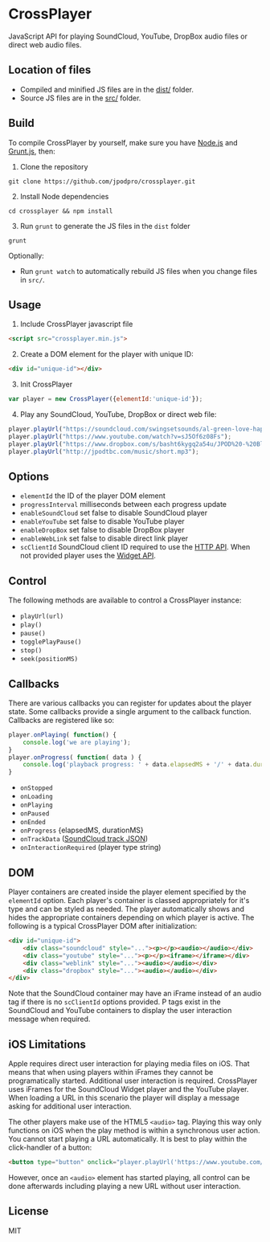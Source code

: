 # CrossPlayer

JavaScript API for playing SoundCloud, YouTube, DropBox audio files or direct web audio files.

## Location of files

- Compiled and minified JS files are in the [dist/](https://github.com/jpodpro/crossplayer/tree/master/dist) folder.
- Source JS files are in the [src/](https://github.com/jpodpro/crossplayer/tree/master/src) folder.

## Build

To compile CrossPlayer by yourself, make sure you have [Node.js](http://nodejs.org/) and [Grunt.js](https://github.com/cowboy/grunt), then:

1) Clone the repository

`git clone https://github.com/jpodpro/crossplayer.git`

2) Install Node dependencies

`cd crossplayer && npm install`

3) Run `grunt` to generate the JS files in the `dist` folder

`grunt`

Optionally:

- Run `grunt watch` to automatically rebuild JS files when you change files in `src/`.

## Usage

1) Include CrossPlayer javascript file

```html
<script src="crossplayer.min.js">
```

2) Create a DOM element for the player with unique ID:
  
```html
<div id="unique-id"></div>
```
  
3) Init CrossPlayer

```javascript
var player = new CrossPlayer({elementId:'unique-id'});
```
    
4) Play any SoundCloud, YouTube, DropBox or direct web file:

```javascript
player.playUrl("https://soundcloud.com/swingsetsounds/al-green-love-happiness-jpod-remix");
player.playUrl("https://www.youtube.com/watch?v=sJ5Of6z08Fs");
player.playUrl("https://www.dropbox.com/s/basht6kygq2a54u/JPOD%20-%20BlissCoast%206%20-%20Cape%20%26%20Kalimba.mp3?dl=0");
player.playUrl("http://jpodtbc.com/music/short.mp3");
```
    
## Options

- `elementId` the ID of the player DOM element
- `progressInterval` milliseconds between each progress update
- `enableSoundCloud` set false to disable SoundCloud player
- `enableYouTube` set false to disable YouTube player
- `enableDropBox` set false to disable DropBox player
- `enableWebLink` set false to disable direct link player
- `scClientId` SoundCloud client ID required to use the [HTTP API](https://developers.soundcloud.com/docs/api/sdks). When not provided player uses the [Widget API](https://developers.soundcloud.com/docs/api/html5-widget).

## Control

The following methods are available to control a CrossPlayer instance:

- `playUrl(url)`
- `play()`
- `pause()`
- `togglePlayPause()`
- `stop()`
- `seek(positionMS)`

## Callbacks

There are various callbacks you can register for updates about the player state. Some callbacks provide a single argument to the callback function. Callbacks are registered like so:

```javascript
player.onPlaying( function() {
	console.log('we are playing');
}
player.onProgress( function( data ) {
	console.log('playback progress: ' + data.elapsedMS + '/' + data.durationMS);
}
```

- `onStopped`
- `onLoading`
- `onPlaying`
- `onPaused`
- `onEnded`
- `onProgress` {elapsedMS, durationMS}
- `onTrackData` ([SoundCloud track JSON](https://developers.soundcloud.com/docs/api/reference#tracks))
- `onInteractionRequired` (player type string)

## DOM

Player containers are created inside the player element specified by the `elementId` option. Each player's container is classed appropriately for it's type and can be styled as needed. The player automatically shows and hides the appropriate containers depending on which player is active. The following is a typical CrossPlayer DOM after initialization:

```html
<div id="unique-id">
	<div class="soundcloud" style="..."><p></p><audio></audio></div>
    <div class="youtube" style="..."><p></p><iframe></iframe></div>
    <div class="weblink" style="..."><audio></audio></div>
    <div class="dropbox" style="..."><audio></audio></div>
</div>
```

Note that the SoundCloud container may have an iFrame instead of an audio tag if there is no `scClientId` options provided. P tags exist in the SoundCloud and YouTube containers to display the user interaction message when required.

## iOS Limitations

Apple requires direct user interaction for playing media files on iOS. That means that when using players within iFrames they cannot be programatically started. Additional user interaction is required. CrossPlayer  uses iFrames for the SoundCloud Widget player and the YouTube player. When loading a URL in this scenario the player will display a message asking for additional user interaction.

The other players make use of the HTML5 `<audio>` tag. Playing this way only functions on iOS when the play method is within a synchronous user action. You cannot start playing a URL automatically. It is best to play within the click-handler of a button:

```html
<button type="button" onclick="player.playUrl('https://www.youtube.com/watch?v=sJ5Of6z08Fs')>Play</button>
```

However, once an `<audio>` element has started playing, all control can be done afterwards including playing a new URL without user interaction.

  

## License

MIT
